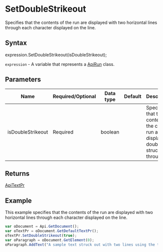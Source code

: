 # SetDoubleStrikeout

Specifies that the contents of the run are displayed with two horizontal lines through each character displayed on the line.

## Syntax

expression.SetDoubleStrikeout(isDoubleStrikeout);

`expression` - A variable that represents a [ApiRun](../ApiRun.md) class.

## Parameters

| **Name** | **Required/Optional** | **Data type** | **Default** | **Description** |
| ------------- | ------------- | ------------- | ------------- | ------------- |
| isDoubleStrikeout | Required | boolean |  | Specifies that the contents of the current run are displayed double struck through. |

## Returns

[ApiTextPr](../../ApiTextPr/ApiTextPr.md)

## Example

This example specifies that the contents of the run are displayed with two horizontal lines through each character displayed on the line.

```javascript
var oDocument = Api.GetDocument();
var oTextPr = oDocument.GetDefaultTextPr();
oTextPr.SetDoubleStrikeout(true);
var oParagraph = oDocument.GetElement(0);
oParagraph.AddText("A sample text struck out with two lines using the text properties.");
```
